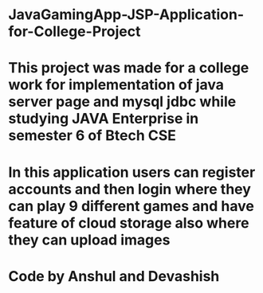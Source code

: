 # JavaGamingApp-JSP-Application-for-College-Project
<h1>This project was made for a college work for implementation of java server page and mysql jdbc while studying JAVA Enterprise in semester 6 of Btech CSE</h1>
<h1>In this application users can register accounts and then login where they can play 9 different games and have feature of cloud storage also where they can upload images</h1>
<h1>Code by Anshul and Devashish </h1>
